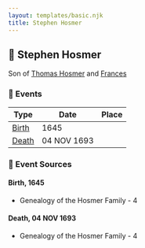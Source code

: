 ```yaml
---
layout: templates/basic.njk
title: Stephen Hosmer
---
```

## 🔵 Stephen Hosmer

Son of [Thomas Hosmer](/people/7/70805658) and [Frances ](/people/1/15178620)

### 📆 Events

Type | Date | Place
------ | ------ | ------
[Birth](#event-efccd1a5-780a-4c7e-89ad-1d908add4458) | 1645 |
[Death](#event-9fe7edd8-5ab9-423c-b8a8-3fd767178ced) | 04 NOV 1693 |

### 📰 Event Sources

#### <a id="event-efccd1a5-780a-4c7e-89ad-1d908add4458"></a> Birth, 1645
* Genealogy of the Hosmer Family  - 4

#### <a id="event-9fe7edd8-5ab9-423c-b8a8-3fd767178ced"></a> Death, 04 NOV 1693
* Genealogy of the Hosmer Family  - 4